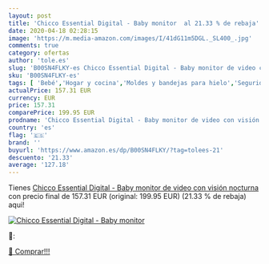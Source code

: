 ```yaml
---
layout: post
title: 'Chicco Essential Digital - Baby monitor  al 21.33 % de rebaja'
date: 2020-04-18 02:28:15
image: 'https://m.media-amazon.com/images/I/41dG11m5DGL._SL400_.jpg'
comments: true
category: ofertas
author: 'tole.es'
slug: 'B00SN4FLKY-es Chicco Essential Digital - Baby monitor de video con...'
sku: 'B00SN4FLKY-es'
tags: [ 'Bebé','Hogar y cocina','Moldes y bandejas para hielo','Seguridad','Utensilios de bar','Utensilios de cocina','Vigilabebés','chicco', ]
actualPrice: 157.31 EUR
currency: EUR
price: 157.31
comparePrice: 199.95 EUR
prodname: 'Chicco Essential Digital - Baby monitor de video con visión nocturna'
country: 'es'
flag: '🇪🇸'
brand: ''
buyurl: 'https://www.amazon.es/dp/B00SN4FLKY/?tag=tolees-21'
descuento: '21.33'
average: '127.18'
---
```


Tienes [Chicco Essential Digital - Baby monitor de video con visión nocturna](https://www.amazon.es/dp/B00SN4FLKY/?tag=tolees-21) con precio final de  157.31 EUR (original: 199.95 EUR) (21.33 %  de rebaja) aqui!

[![Chicco Essential Digital - Baby monitor ](https://m.media-amazon.com/images/I/41dG11m5DGL._SL400_.jpg)](https://www.amazon.es/dp/B00SN4FLKY/?tag=tolees-21)

🔎:


[🛒 Comprar!!!](https://www.amazon.es/dp/B00SN4FLKY/?tag=tolees-21)
